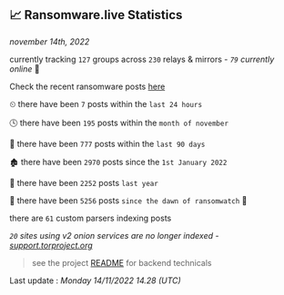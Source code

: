 
## 📈 Ransomware.live Statistics
_november 14th, 2022_

currently tracking `127` groups across `230` relays & mirrors - _`79` currently online_ 📡

Check the recent ransomware posts [here](https://www.ransomware.live/#/recentposts)


⏲ there have been `7` posts within the `last 24 hours`

🕓 there have been `195` posts within the `month of november`

📅 there have been `777` posts within the `last 90 days`

🏚 there have been `2970` posts since the `1st January 2022`

🚀 there have been `2252` posts `last year`

🦕 there have been `5256` posts `since the dawn of ransomwatch` 🐣

there are `61` custom parsers indexing posts

_`20` sites using v2 onion services are no longer indexed - [support.torproject.org](https://support.torproject.org/onionservices/v2-deprecation/)_

> see the project [README](https://github.com/jmousqueton/ransomwatch#readme) for backend technicals



Last update : _Monday 14/11/2022 14.28 (UTC)_

